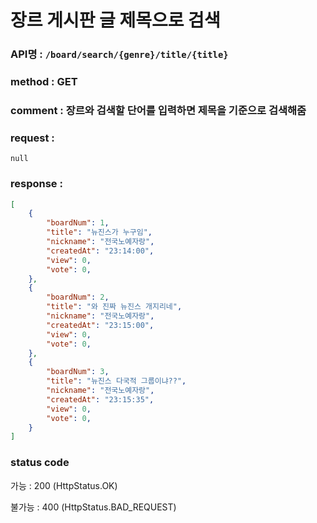 # 장르 게시판 글 제목으로 검색
### API명 : `/board/search/{genre}/title/{title}`

### method : GET

### comment : 장르와 검색할 단어를 입력하면 제목을 기준으로 검색해줌

### request :
    null

### response :
~~~json
[
    {
        "boardNum": 1,
        "title": "뉴진스가 누구임",
        "nickname": "전국노예자랑",
        "createdAt": "23:14:00",
        "view": 0,
        "vote": 0,
    },
    {
        "boardNum": 2,
        "title": "와 진짜 뉴진스 개지리네",
        "nickname": "전국노예자랑",
        "createdAt": "23:15:00",
        "view": 0,
        "vote": 0,
    },
    {
        "boardNum": 3,
        "title": "뉴진스 다국적 그룹이냐??",
        "nickname": "전국노예자랑",
        "createdAt": "23:15:35",
        "view": 0,
        "vote": 0,
    }
]
~~~

### status code
가능 : 200 (HttpStatus.OK)

불가능 : 400 (HttpStatus.BAD_REQUEST)